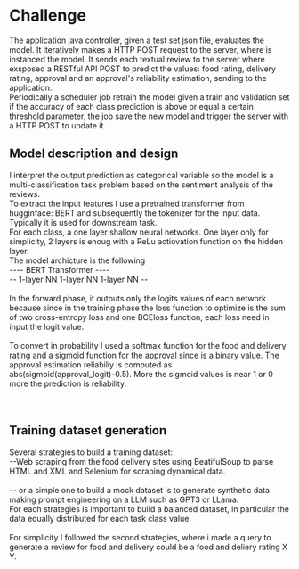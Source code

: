 # Challenge
The application java controller, given a test set json file, evaluates the model. It iteratively makes a HTTP POST request to the server, where is instanced the model. It sends each textual review to the server where exsposed a RESTful API POST to predict the values: food rating, delivery rating, approval and an approval's reliability estimation, sending to the application.<br>
Periodically a scheduler job retrain the model given a train and validation set if the accuracy of each class prediction is above or equal a certain threshold parameter, the job save the new model and trigger the server with a HTTP POST to update it. <br>

## Model description and design
I interpret the output prediction as categorical variable so the model is a multi-classification task problem based on the sentiment analysis of the reviews. <br>
To extract the input features I use a pretrained transformer from hugginface: BERT and subsequently the tokenizer for the input data. Typically it is used for downstream task. <br>
For each class, a one layer shallow neural networks. One layer only for simplicity, 2 layers is enoug with a ReLu actiovation function on the hidden layer. <br>
The model archicture is the following <br>
----        BERT Transformer          ---- <br>
-- 1-layer NN   1-layer NN   1-layer NN -- <br>
<br>
In the forward phase, it outputs only the logits values of each network because since in the training phase the loss function to optimize is the sum of two cross-entropy loss and one BCEloss function, each loss need in input the logit value. <br>
<br>
To convert in probability I used a softmax function for the food and delivery rating and a sigmoid function for the approval since is a binary value. The approval estimation reliabiliy is computed as abs(sigmoid(approval_logit)-0.5). More the sigmoid values is near 1 or 0 more the prediction is reliability.<br>
<br>
<br>
## Training dataset generation
Several strategies to build a training dataset:<br>
--Web scraping from the food delivery sites using BeatifulSoup to parse HTML and XML and Selenium   for scraping dynamical data.<br>
<br>
-- or a simple one to build a mock dataset is to generate synthetic data making prompt engineering on a LLM such as GPT3 or LLama.<br>
For each strategies is important to build a balanced dataset, in particular the data equally distributed for each task class value.<br>
<br>
For simplicity I followed the second strategies, where i made a query to generate a review for food and delivery could be a food and deliery rating X Y. <br>




